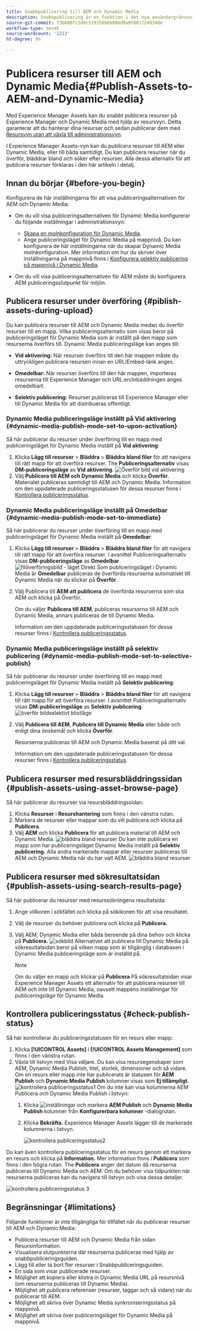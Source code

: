 ```yaml
---
title: Snabbpublicering till AEM och Dynamic Media
description: Snabbpublicering är en funktion i det nya användargränssnittet eller resursvyn. Den här funktionen ger flexibilitet för användare att antingen snabbt publicera till AEM och dynamiska medier samtidigt eller individuellt. Det innebär att när du har valt resurser och mappar kan användarna välja att publicera till Dynamic Media eller Publicera till AEM. Med funktionen Snabb publicering kan det nya användargränssnittet publicera resurser och mappar till Dynamic Media och AEM.
source-git-commit: f3b600fc3d9c519158b6b90bd9a9f881724934de
workflow-type: tm+mt
source-wordcount: '1213'
ht-degree: 0%

---
```



# Publicera resurser till AEM och Dynamic Media{#Publish-Assets-to-AEM-and-Dynamic-Media}

Med Experience Manager Assets kan du snabbt publicera resurser på Experience Manager och Dynamic Media med hjälp av resursvyn. Detta garanterar att du hanterar dina resurser och sedan publicerar dem med [Resursvyn utan att växla till administrationsvyn](/help/assets/overview.md##persona-based-experiences).

I Experience Manager Assets-vyn kan du publicera resurser till AEM eller Dynamic Media, eller till båda samtidigt. Du kan publicera resurser när du överför, bläddrar bland och söker efter resurser. Alla dessa alternativ för att publicera resurser förklaras i den här artikeln i detalj.

## Innan du börjar {#before-you-begin}

Konfigurera de här inställningarna för att visa publiceringsalternativen för AEM och Dynamic Media:

* Om du vill visa publiceringsalternativen för Dynamic Media konfigurerar du följande inställningar i administrationsvyn:

   * [Skapa en molnkonfiguration för Dynamic Media](/help/assets/dynamic-media/config-dm.md#configuring-dynamic-media-cloud-services).
   * Ange publiceringsläget för Dynamic Media på mappnivå. Du kan konfigurera de här inställningarna när du skapar Dynamic Media molnkonfiguration. Mer information om hur du skriver över inställningarna på mappnivå finns i [Konfigurera selektiv publicering på mappnivå i Dynamic Media](/help/assets/dynamic-media/selective-publishing.md).

* Om du vill visa publiceringsalternativen för AEM måste du konfigurera AEM publiceringsslutpunkt för miljön.

## Publicera resurser under överföring {#piblish-assets-during-upload}

Du kan publicera resurser till AEM och Dynamic Media medan du överför resurser till en mapp. Vilka publiceringsalternativ som visas beror på publiceringsläget för Dynamic Media som är inställt på den mapp som resurserna överförs till. Dynamic Media publiceringsläge kan anges till:

* **Vid aktivering:** När resurser överförs till den här mappen måste du uttryckligen publicera resursen innan en URL/Embed-länk anges.

* **Omedelbar:** När resurser överförs till den här mappen, importeras resurserna till Experience Manager och URL:en/inbäddningen anges omedelbart.
* **Selektiv publicering:** Resurser publiceras till Experience Manager eller till Dynamic Media för att distribueras offentligt.

### Dynamic Media publiceringsläge inställt på Vid aktivering {#dynamic-media-publish-mode-set-to-upon-activation}

Så här publicerar du resurser under överföring till en mapp med publiceringsläget för Dynamic Media inställt på **Vid aktivering**:

1. Klicka **Lägg till resurser** > **Bläddra** > **Bläddra bland filer** för att navigera till rätt mapp för att överföra resurser. The **Publiceringsalternativ** visas **DM-publiceringsläge** as **Vid aktivering**.
   ![Överför bild vid aktivering](/help/assets/assets/upload-upon-activation.png)
2. Välj **Publicera till AEM och Dynamic Media** och klicka **Överför**. Materialet publiceras samtidigt till AEM och Dynamic Media. Information om den uppdaterade publiceringsstatusen för dessa resurser finns i [Kontrollera publiceringsstatus](#check-publish-status).

### Dynamic Media publiceringsläge inställt på Omedelbar {#dynamic-media-publish-mode-set-to-immediate}

Så här publicerar du resurser under överföring till en mapp med publiceringsläget för Dynamic Media inställt på **Omedelbar**:

1. Klicka **Lägg till resurser** > **Bläddra** > **Bläddra bland filer** för att navigera till rätt mapp för att överföra resurser. I avsnittet Publiceringsalternativ visas **DM-publiceringsläge** as **Omedelbar**.
   ![filöverföringsbild - läget Direkt](/help/assets/assets/upload-immediate-mode.png)
Som publiceringsläget i Dynamic Media är **Omedelbar** publiceras de överförda resurserna automatiskt till Dynamic Media när du klickar på **Överför**.

2. Välj Publicera till **AEM att publicera** de överförda resurserna som ska AEM och klicka på Överför.

   Om du väljer **Publicera till AEM**, publiceras resurserna till AEM och Dynamic Media, annars publiceras de till Dynamic Media.

   Information om den uppdaterade publiceringsstatusen för dessa resurser finns i [Kontrollera publiceringsstatus](#check-publish-status).

### Dynamic Media publiceringsläge inställt på selektiv publicering {#dynamic-media-publish-mode-set-to-selective-publish}

Så här publicerar du resurser under överföring till en mapp med publiceringsläget för Dynamic Media inställt på **Selektiv publicering**:

1. Klicka **Lägg till resurser** > **Bläddra** > **Bläddra bland filer** för att navigera till rätt mapp för att överföra resurser. I avsnittet Publiceringsalternativ visas **DM-publiceringsläge** as **Selektiv publicering**.
   ![överför bildselektivt blixtläge](/help/assets/assets/upload-image-selective-publish-mode.png)

2. Välj **Publicera till AEM**, **Publicera till Dynamic Media** eller både och enligt dina önskemål och klicka **Överför**.

   Resurserna publiceras till AEM och Dynamic Media baserat på ditt val.

   Information om den uppdaterade publiceringsstatusen för dessa resurser finns i [Kontrollera publiceringsstatus](#check-publish-status).

## Publicera resurser med resursbläddringssidan {#publish-assets-using-asset-browse-page}

Så här publicerar du resurser via resursbläddringssidan:

1. Klicka **Resurser** i **Resurshantering** som finns i den vänstra rutan.
2. Markera de resurser eller mappar som du vill publicera och klicka på **Publicera**.
3. Välj **AEM** och klicka **Publicera** för att publicera material till AEM och Dynamic Media.
   ![bläddra bland resurser](/help/assets/assets/assets-browse-1.png)
Du kan inte publicera en mapp som har publiceringsläget Dynamic Media inställt på **Selektiv publicering.** Alla andra markerade mappar eller resurser publiceras till AEM och Dynamic Media när du har valt AEM.
   ![bläddra bland resurser](/help/assets/assets/assets-browse-2.png)

## Publicera resurser med sökresultatsidan {#publish-assets-using-search-results-page}

Så här publicerar du resurser med resurssökningens resultatsida:

1. Ange villkoren i sökfältet och klicka på sökikonen för att visa resultatet.
2. Välj de resurser du behöver publicera och klicka på **Publicera.**
3. Välj AEM, Dynamic Media eller båda beroende på dina behov och klicka på **Publicera.**
   ![sökbild](/help/assets/assets/search-image1.png)
Alternativet att publicera till Dynamic Media på sökresultatsidan beror på vilken mapp som är tillgänglig i databasen i Dynamic Media publiceringsläge som är inställd på.

   >[!NOTE]
   >
   >Om du väljer en mapp och klickar på **Publicera** På sökresultatsidan visar Experience Manager Assets ett alternativ för att publicera resurser till AEM och inte till Dynamic Media, oavsett mappens inställningar för publiceringsläge för Dynamic Media.

## Kontrollera publiceringsstatus {#check-publish-status}

Så här kontrollerar du publiceringsstatusen för en resurs eller mapp:

1. Klicka **[!UICONTROL Assets]** i **[!UICONTROL Assets Management]** som finns i den vänstra rutan.
2. Växla till listvyn med Visa väljare. Du kan visa resursegenskaper som AEM, Dynamic Media Publish, titel, storlek, dimensioner och så vidare.\
   Om en resurs eller mapp inte har publicerats är statusen för **AEM Publish** och **Dynamic Media Publish** kolumner visas som **Ej tillämpligt.**
   ![kontrollera publiceringsstatus1](/help/assets/assets/check-publish-status1.png)
Om du inte kan visa kolumnerna AEM Publicera och Dynamic Media Publish i listvyn:
   1. Klicka ![inställningar](/help/assets/assets/settings-icon.svg) och markera **AEM Publish** och **Dynamic Media Publish** kolumner från **Konfigurerbara kolumner** -dialogrutan.
   2. Klicka **Bekräfta.** Experience Manager Assets lägger till de markerade kolumnerna i listvyn.

      ![kontrollera publiceringsstatus2](/help/assets/assets/check-publish-status2.png)

Du kan även kontrollera publiceringsstatus för en resurs genom att markera en resurs och klicka på **Information.** Mer information finns i **Publicera** som finns i den högra rutan. The **Publicera** anger det datum då resurserna publiceras till Dynamic Media och AEM. Om du behöver visa tidpunkten när resurserna publiceras kan du navigera till listvyn och visa dessa detaljer.

![kontrollera publiceringsstatus 3](/help/assets/assets/check-publish-status3.png)

## Begränsningar {#limitations}

Följande funktioner är inte tillgängliga för tillfället när du publicerar resurser till AEM och Dynamic Media:

* Publicera resurser till AEM och Dynamic Media från sidan Resursinformation.
* Visualisera slutpunkterna där resurserna publiceras med hjälp av snabbpubliceringsguiden.
* Lägg till eller ta bort fler resurser i Snabbpubliceringsguiden.
* En sida som visar publicerade resurser.
* Möjlighet att kopiera eller klistra in Dynamic Media URL på resursnivå (om resurserna publiceras till Dynamic Media).
* Möjlighet att publicera referenser (resurser, taggar och så vidare) när du publicerar till AEM.
* Möjlighet att skriva över Dynamic Media synkroniseringsstatus på mappnivå.
* Möjlighet att skriva över publiceringsläget för Dynamic Media på mappnivå.